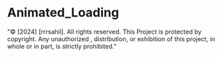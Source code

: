 # Animated_Loading
"© [2024] [rrrsahil]. All rights reserved. This Project is protected by copyright. Any unauthorized , distribution, or exhibition of this project, in whole or in part, is strictly prohibited."
